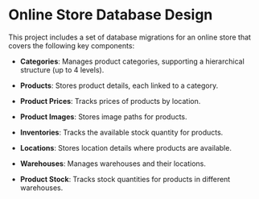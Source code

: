 # Online Store Database Design

This project includes a set of database migrations for an online store that covers the following key components:

- **Categories**: Manages product categories, supporting a hierarchical structure (up to 4 levels).

- **Products**: Stores product details, each linked to a category.

- **Product Prices**: Tracks prices of products by location.

- **Product Images**: Stores image paths for products.

- **Inventories**: Tracks the available stock quantity for products.

- **Locations**: Stores location details where products are available.

- **Warehouses**: Manages warehouses and their locations.

- **Product Stock**: Tracks stock quantities for products in different warehouses.
